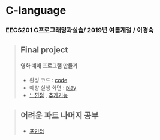 # C-language

### EECS201 C프로그래밍과실습/ 2019년 여름계절 / 이경숙

>## Final project
>#### 영화 예매 프로그램 만들기 <br>
> - 완성 코드 : [code](https://github.com/dnjsrb0710/C-language/blob/master/c%EC%96%B8%EC%96%B4/practice.c)
> - 예상 실행 화면 : [play](https://github.com/dnjsrb0710/C-language/blob/master/c%EC%96%B8%EC%96%B4/c%EC%96%B8%EC%96%B4%2B%ED%94%84%EB%A1%9C%EC%A0%9D%ED%8A%B8.pdf)
> - [느낀점](https://github.com/dnjsrb0710/C-language/blob/master/c%EC%96%B8%EC%96%B4/c%EC%96%B8%EC%96%B4%2Bproject%2B%EC%86%8C%EA%B0%90%EB%AC%B8.pdf) , [추가기능](https://github.com/dnjsrb0710/C-language/blob/master/c%EC%96%B8%EC%96%B4/%EC%B6%94%EA%B0%80%EA%B8%B0%EB%8A%A5.txt)


>## 어려운 파트 나머지 공부
> - [포인터](https://github.com/dnjsrb0710/C-language/blob/master/pointer.md)
